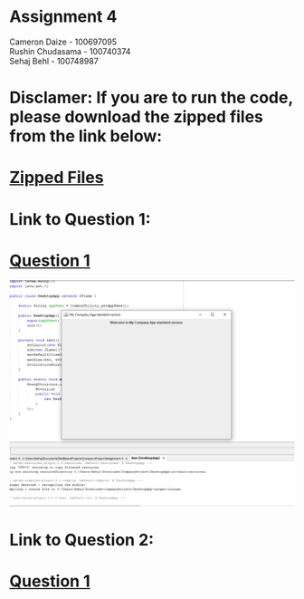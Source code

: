 # Assignment 4
Cameron Daize - 100697095 <br/>
Rushin Chudasama - 100740374 <br/>
Sehaj Behl - 100748987

# Disclamer: If you are to run the code, please download the zipped files from the link below:
# [Zipped Files](/ZippedFiles)

# Link to Question 1:
# [Question 1](/CompanyProject)

![alt text](/CompanyProject/question1image.jpg)

# Link to Question 2:
# [Question 1](/Question_2)
